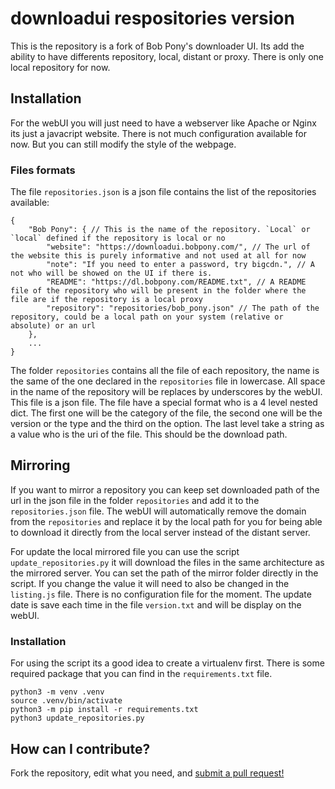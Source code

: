 # downloadui respositories version
This is the repository is a fork of Bob Pony's downloader UI. Its add the ability to have differents repository, local, distant or proxy. There is only one local repository for now.

## Installation

For the webUI you will just need to have a webserver like Apache or Nginx its just a javacript website. There is not much configuration available for now. But you can still modify the style of the webpage.

### Files formats

The file `repositories.json` is a json file contains the list of the repositories available:

```
{
    "Bob Pony": { // This is the name of the repository. `Local` or `local` defined if the repository is local or no
        "website": "https://downloadui.bobpony.com/", // The url of the website this is purely informative and not used at all for now
        "note": "If you need to enter a password, try bigcdn.", // A not who will be showed on the UI if there is.
        "README": "https://dl.bobpony.com/README.txt", // A README file of the repository who will be present in the folder where the file are if the repository is a local proxy
        "repository": "repositories/bob_pony.json" // The path of the repository, could be a local path on your system (relative or absolute) or an url
    },
    ...
}
```

The folder `repositories` contains all the file of each repository, the name is the same of the one declared in the `repositories` file in lowercase. All space in the name of the repository will be replaces by underscores by the webUI. This file is a json file. The file have a special format who is a 4 level nested dict. The first one will be the category of the file,
the second one will be the version or the type and the third on the option. The last level take a string as a value who is the uri of the file. This should be the download path.

## Mirroring

If you want to mirror a repository you can keep set downloaded path of the url in the json file in the folder `repositories` and add it to the `repositories.json` file. The webUI will automatically remove the domain from the `repositories` and replace it by the local path for you for being able to download it directly from the local server instead of the distant server.

For update the local mirrored file you can use the script `update_repositories.py` it will download the files in the same architecture as the mirrored server. You can set the path of the mirror folder directly in the script. If you change the value it will need to also be changed in the `listing.js` file. There is no configuration file for the moment. The update date is save each time in the file `version.txt` and will be display on the webUI.

### Installation

For using the script its a good idea to create a virtualenv first. There is some required package that you can find in the `requirements.txt` file.

```
python3 -m venv .venv
source .venv/bin/activate
python3 -m pip install -r requirements.txt
python3 update_repositories.py
```

## How can I contribute?
Fork the repository, edit what you need, and [submit a pull request!](https://github.com/TheBobPony/BPDownloadsGUI/pulls)
